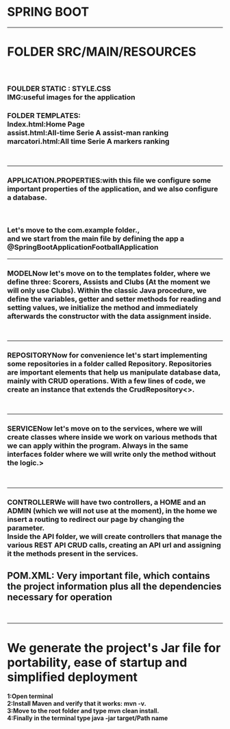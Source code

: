 # SPRING BOOT


<hr>
<h1>FOLDER SRC/MAIN/RESOURCES </h1><br>
<h3>FOULDER STATIC : <b>STYLE.CSS</b> <br> <b>IMG:useful images for the application</b></h3>
<h3>FOLDER TEMPLATES:<br><b>Index.html:Home Page</b><br> <b>assist.html:All-time Serie A assist-man ranking</b>
<br><b>marcatori.html:All time Serie A markers ranking </b> </h3><br>
<hr>
<h3>APPLICATION.PROPERTIES:with this file we configure some important properties of the application, and we also configure a database.</h3><br>
<h3>Let's move to the com.example folder.,<br>
and we start from the main file by defining the app a @SpringBootApplication<b>FootballApplication</b></h3>
<hr>
<h3><b>MODEL</b>Now let's move on to the templates folder, where we define three: Scorers, Assists and Clubs (At the moment we will only use Clubs).
Within the classic Java procedure, we define the variables, getter and setter methods for reading and setting values, we initialize the method and immediately afterwards the constructor with the data assignment inside.</h3><br>
<hr>
<h3><b>REPOSITORY</b>Now for convenience let's start implementing some repositories in a folder called Repository.
Repositories are important elements that help us manipulate database data, mainly with CRUD operations.
With a few lines of code, we create an instance that extends the CrudRepository<>.</h3><br>
  <hr>
<h3><b>SERVICE</b>Now let's move on to the services, where we will create classes where inside we work on various methods that we can apply within the program. Always in the same interfaces folder where we will write only the method without the logic.></h3><br>
  <hr>
<h3><b>CONTROLLER</b>We will have two controllers, a HOME and an ADMIN (which we will not use at the moment), in the home we insert a routing to redirect our page by changing the parameter.<br>
Inside the API folder, we will create controllers that manage the various REST API CRUD calls, creating an API url and assigning it the methods present in the services.<br></h3>
<h2><b>POM.XML: Very important file, which contains the project information plus all the dependencies necessary for operation</b></h2><br>


<hr>
<h1>We generate the project's Jar file for portability, ease of startup and simplified deployment</h2>
<h4>1:Open terminal <br>
2:Install Maven and verify that it works: mvn -v. <br>
3:Move to the root folder and type mvn clean install. <br>
4:Finally in the terminal type java -jar target/Path name<br>

</h4>


